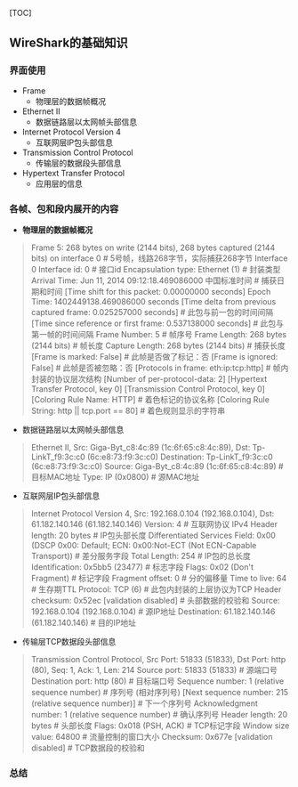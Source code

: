
[TOC]


## WireShark的基础知识

### 界面使用


+ Frame
	+ 物理层的数据帧概况
+ Ethernet II
    + 数据链路层以太网帧头部信息
+ Internet Protocol Version 4
    + 互联网层IP包头部信息
+ Transmission Control Protocol
    + 传输层的数据段头部信息
+ Hypertext Transfer Protocol
    + 应用层的信息


### 各帧、包和段内展开的内容

+ **物理层的数据帧概况**
> Frame 5: 268 bytes on write (2144 bits), 268 bytes captured (2144 bits) on interface 0        # 5号帧，线路268字节，实际捕获268字节
  Interface 0
    Interface id: 0                                                                             # 接口id
    Encapsulation type: Ethernet (1)                                                            # 封装类型
    Arrival Time: Jun 11, 2014 09:12:18.469086000 中国标准时间                                  # 捕获日期和时间
    [Time shift for this packet: 0.00000000 seconds]
    Epoch Time: 1402449138.469086000 seconds
    [Time delta from previous captured frame: 0.025257000 seconds]                              # 此包与前一包的时间间隔
    [Time since reference or first frame: 0.537138000 seconds]                                  # 此包与第一帧的时间间隔
    Frame Number: 5                                                                             # 帧序号
    Frame Length: 268 bytes (2144 bits)                                                         # 帧长度
    Capture Length: 268 bytes (2144 bits)                                                       # 捕获长度
    [Frame is marked: False]                                                                    # 此帧是否做了标记：否
    [Frame is ignored: False]                                                                   # 此帧是否被忽略：否
    [Protocols in frame: eth:ip:tcp:http]                                                       # 帧内封装的协议层次结构
    [Number of per-protocol-data: 2]
    [Hypertext Transfer Protocol, key 0]
    [Transmission Control Protocol, key 0]                                                      
    [Coloring Rule Name: HTTP]                                                                  # 着色标记的协议名称
    [Coloring Rule String: http || tcp.port == 80]                                              # 着色规则显示的字符串


+ 数据链路层以太网帧头部信息
> Ethernet II, Src: Giga-Byt_c8:4c:89 (1c:6f:65:c8:4c:89), Dst: Tp-LinkT_f9:3c:c0 (6c:e8:73:f9:3c:c0)
Destination: Tp-LinkT_f9:3c:c0 (6c:e8:73:f9:3c:c0)
    Source: Giga-Byt_c8:4c:89 (1c:6f:65:c8:4c:89)               # 目标MAC地址
    Type: IP (0x0800)                                           # 源MAC地址

+ 互联网层IP包头部信息
> Internet Protocol Version 4, Src: 192.168.0.104 (192.168.0.104), Dst: 61.182.140.146 (61.182.140.146)
  Version: 4                                                    # 互联网协议 IPv4
    Header length: 20 bytes                                     # IP包头部长度
    Differentiated Services Field: 0x00 (DSCP 0x00: Default; ECN: 0x00:Not-ECT (Not ECN-Capable Transport))     # 差分服务字段
    Total Length: 254                                           # IP包的总长度
    Identification: 0x5bb5 (23477)                              # 标志字段
    Flags: 0x02 (Don't Fragment)                                # 标记字段
    Fragment offset: 0                                          # 分的偏移量
    Time to live: 64                                            # 生存期TTL
    Protocol: TCP (6)                                           # 此包内封装的上层协议为TCP
    Header checksum: 0x52ec [validation disabled]               # 头部数据的校验和
    Source: 192.168.0.104 (192.168.0.104)                       # 源IP地址
    Destination: 61.182.140.146 (61.182.140.146)                # 目的IP地址

+ 传输层TCP数据段头部信息
> Transmission Control Protocol, Src Port: 51833 (51833), Dst Port: http (80), Seq: 1, Ack: 1, Len: 214
  Source port: 51833 (51833)                                    # 源端口号
    Destination port: http (80)                                 # 目标端口号
    Sequence number: 1 (relative sequence number)               # 序列号 (相对序列号)
    [Next sequence number: 215 (relative sequence number)]      # 下一个序列号
    Acknowledgment number: 1   (relative sequence number)       # 确认序列号
    Header length: 20 bytes                                     # 头部长度
    Flags: 0x018 (PSH, ACK)                                     # TCP标记字段
    Window size value: 64800                                    # 流量控制的窗口大小
    Checksum: 0x677e [validation disabled]                      # TCP数据段的校验和







### 总结

